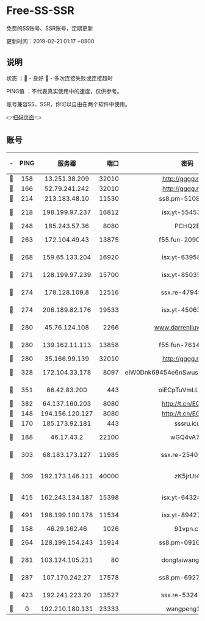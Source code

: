 # Free-SS-SSR

免费的SS账号、SSR账号，定期更新

更新时间：2019-02-21 01:17 +0800

## 说明

状态     ：🙂 - 良好 🙁 - 多次连接失败或连接超时

PING值   ：不代表真实使用中的速度，仅供参考。

账号兼容SS、SSR，你可以自由在两个软件中使用。

👉[扫码页面](https://liesauer.github.io/free-ss-ssr.github.io/)👈

## 账号

|-|PING|服务器|端口|密码|加密方式|区域|
|:----:|:----:|:-----:|-----:|:----:|:----:|:----:|
|🙂|158|13.251.38.209|32010|http://gggg.rocks|chacha20|SG|
|🙂|166|52.79.241.242|32010|http://gggg.rocks|chacha20|KR|
|🙂|214|213.183.48.10|11530|ss8.pm-51089820|rc4-md5|RU|
|🙂|218|198.199.97.237|16812|isx.yt-55453633|aes-256-cfb|US|
|🙂|248|185.243.57.36|8080|PCHQ2E|rc4-md5|US|
|🙂|263|172.104.49.43|13875|f55.fun-20902073|aes-256-cfb|SG|
|🙂|268|159.65.133.204|16920|isx.yt-63958934|aes-256-cfb|SG|
|🙂|271|128.199.97.239|15700|isx.yt-85035186|aes-256-cfb|SG|
|🙂|274|178.128.109.8|12516|ssx.re-47949672|aes-256-cfb|SG|
|🙂|274|206.189.82.176|19533|isx.yt-45063216|aes-256-cfb|SG|
|🙂|280|45.76.124.108|2266|www.darrenliuwei.com|aes-256-cfb|AU|
|🙂|280|139.162.11.113|13858|f55.fun-76142283|aes-256-cfb|SG|
|🙂|280|35.166.99.139|32010|http://gggg.rocks|chacha20|US|
|🙂|328|172.104.33.178|8097|eIW0Dnk69454e6nSwuspv9DmS201tQ0D|aes-256-cfb|SG|
|🙂|351|66.42.83.200|443|oiECpTuVmLLxk4Ts|aes-256-cfb|US|
|🙂|382|64.137.160.203|8080|http://t.cn/EGJIyrl|rc4-md5|CA|
|🙂|148|194.156.120.127|8080|http://t.cn/EGJIyrl|rc4-md5|RU|
|🙂|170|185.173.92.181|443|sssru.icu|rc4-md5|RU|
|🙂|188|46.17.43.2|22100|wGQ4vA7D|aes-256-gcm|RU|
|🙂|303|68.183.173.127|11985|ssx.re-25401129|aes-256-cfb|US|
|🙂|309|192.173.146.111|40000|zK5jrUt4|chacha20-ietf-poly1305|US|
|🙂|415|162.243.134.187|15398|isx.yt-64324153|aes-256-cfb|US|
|🙂|491|198.199.100.178|11534|isx.yt-89427709|aes-256-cfb|US|
|🙁|158|46.29.162.46|1026|91vpn.cf|rc4-md5|RU|
|🙁|264|128.199.154.243|15914|ss8.pm-09160539|aes-256-cfb|SG|
|🙁|281|103.124.105.211|80|dongtaiwang.com|aes-256-cfb|US|
|🙁|287|107.170.242.27|17578|ss8.pm-69276184|aes-256-cfb|US|
|🙁|423|192.241.223.20|13527|ssx.re-53247060|aes-256-cfb|US|
|🙁|0|192.210.180.131|23333|wangpeng123|chacha20|US|
